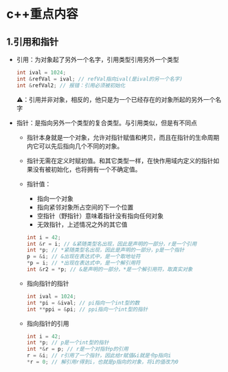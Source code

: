 # c++重点内容

## 1.引用和指针

- 引用：为对象起了另外一个名字，引用类型引用另外一个类型

    ```c++
    int ival = 1024;
    int &refVal = ival; // refVal指向ival(是ival的另一个名字)
    int &refVal2; // 报错：引用必须被初始化
    ```

    ⚠️：引用并非对象，相反的，他只是为一个已经存在的对象所起的另外一个名字

- 指针：是指向另外一个类型的复合类型。与引用类似，但是有不同点

    - 指针本身就是一个对象，允许对指针赋值和拷贝，而且在指针的生命周期内它可以先后指向几个不同的对象。

    - 指针无需在定义时赋初值。和其它类型一样，在快作用域内定义的指针如果没有被初始化，也将拥有一个不确定值。

    - 指针值：

        - 指向一个对象
        - 指向紧邻对象所占空间的下一个位置
        - 空指针（野指针）意味着指针没有指向任何对象
        - 无效指针，上述情况之外的其它值

        ```c++
        int i = 42;
        int &r = i; // &紧随类型名出现，因此是声明的一部分，r是一个引用
        int *p; // *紧随类型名出现，因此是声明的一部分，p是一个指针
        p = &i; // &出现在表达式中，是一个取地址符
        *p = i; // *出现在表达式中，是一个解引用符
        int &r2 = *p; // &是声明的一部分，*是一个解引用符，取真实对象
        ```

    - 指向指针的指针

        ```c++
        int ival = 1024;
        int *pi = &ival; // pi指向一个int型的数
        int **ppi = &pi; // ppi指向一个int型的指针
        ```

    - 指向指针的引用

        ```c++
        int i = 42;
        int *p; // p是一个int型的指针
        int *&r = p; // r是一个对指针p的引用
        r = &i; // r引用了一个指针，因此给r赋值&i就是令p指向i
        *r = 0; // 解引用r得到i，也就是p指向的对象，将i的值改为0
        ```

        

